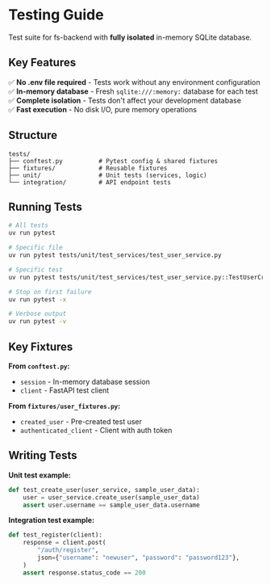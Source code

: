 # Testing Guide

Test suite for fs-backend with **fully isolated** in-memory SQLite database.

## Key Features

✅ **No .env file required** - Tests work without any environment configuration  
✅ **In-memory database** - Fresh `sqlite:///:memory:` database for each test  
✅ **Complete isolation** - Tests don't affect your development database  
✅ **Fast execution** - No disk I/O, pure memory operations  

## Structure

```
tests/
├── conftest.py          # Pytest config & shared fixtures
├── fixtures/            # Reusable fixtures
├── unit/                # Unit tests (services, logic)
└── integration/         # API endpoint tests
```

## Running Tests

```bash
# All tests
uv run pytest

# Specific file
uv run pytest tests/unit/test_services/test_user_service.py

# Specific test
uv run pytest tests/unit/test_services/test_user_service.py::TestUserCreation::test_create_user_success

# Stop on first failure
uv run pytest -x

# Verbose output
uv run pytest -v
```

## Key Fixtures

**From `conftest.py`:**
- `session` - In-memory database session
- `client` - FastAPI test client

**From `fixtures/user_fixtures.py`:**
- `created_user` - Pre-created test user
- `authenticated_client` - Client with auth token

## Writing Tests

**Unit test example:**
```python
def test_create_user(user_service, sample_user_data):
    user = user_service.create_user(sample_user_data)
    assert user.username == sample_user_data.username
```

**Integration test example:**
```python
def test_register(client):
    response = client.post(
        "/auth/register",
        json={"username": "newuser", "password": "password123"},
    )
    assert response.status_code == 200
```
